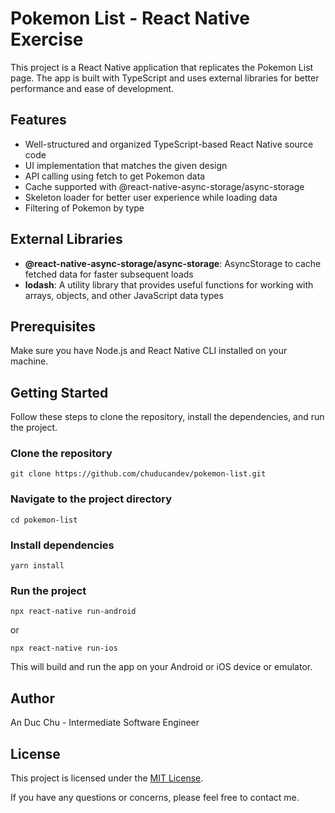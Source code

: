 # Pokemon List - React Native Exercise

This project is a React Native application that replicates the Pokemon List page. The app is built with TypeScript and uses external libraries for better performance and ease of development.

## Features

-   Well-structured and organized TypeScript-based React Native source code
-   UI implementation that matches the given design
-   API calling using fetch to get Pokemon data
-   Cache supported with @react-native-async-storage/async-storage
-   Skeleton loader for better user experience while loading data
-   Filtering of Pokemon by type

## External Libraries

-   **@react-native-async-storage/async-storage**: AsyncStorage to cache fetched data for faster subsequent loads
-   **lodash**: A utility library that provides useful functions for working with arrays, objects, and other JavaScript data types

## Prerequisites

Make sure you have Node.js and React Native CLI installed on your machine.

## Getting Started

Follow these steps to clone the repository, install the dependencies, and run the project.

### Clone the repository

```
git clone https://github.com/chuducandev/pokemon-list.git
```

### Navigate to the project directory

```
cd pokemon-list
```

### Install dependencies

```
yarn install
```

### Run the project

```
npx react-native run-android
```

or

```
npx react-native run-ios
```

This will build and run the app on your Android or iOS device or emulator.

## Author

An Duc Chu - Intermediate Software Engineer

## License

This project is licensed under the
[MIT License](https://choosealicense.com/licenses/mit/).

If you have any questions or concerns, please feel free to contact me.

